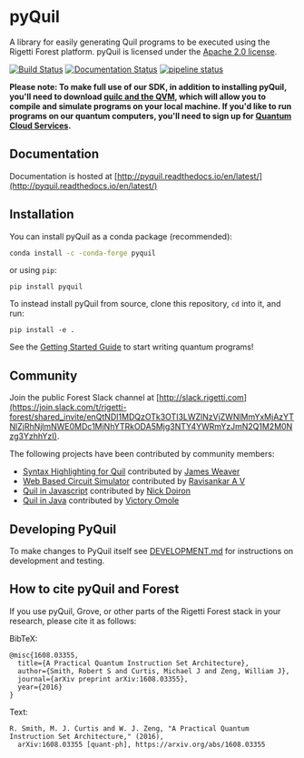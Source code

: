 # pyQuil

A library for easily generating Quil programs to be executed using the Rigetti Forest platform.
pyQuil is licensed under the [Apache 2.0 license](https://github.com/rigetti/pyQuil/blob/master/LICENSE).

[![Build Status](https://semaphoreci.com/api/v1/rigetti/pyquil/branches/master/badge.svg)](https://semaphoreci.com/rigetti/pyquil)
[![Documentation Status](https://readthedocs.org/projects/pyquil/badge/?version=latest)](http://pyquil.readthedocs.io/en/latest/?badge=latest)
[![pipeline status](https://gitlab.com/rigetti/pyquil/badges/master/pipeline.svg)](https://gitlab.com/rigetti/pyquil/commits/master)

**Please note: To make full use of our SDK, in addition to installing pyQuil, you'll need to download [quilc and the QVM](rigetti.com/forest), which 
will allow you to compile and simulate programs on your local machine. 
If you'd like to run programs on our quantum computers, you'll need to sign up for [Quantum Cloud Services](rigetti.com/qcs).**

## Documentation

Documentation is hosted at [http://pyquil.readthedocs.io/en/latest/](http://pyquil.readthedocs.io/en/latest/)

## Installation

You can install pyQuil as a conda package (recommended):

```bash
conda install -c -conda-forge pyquil
```

or using `pip`:

```
pip install pyquil
```

To instead install pyQuil from source, clone this repository, `cd` into it, and run:
```
pip install -e .
```

See the [Getting Started Guide](https://go.rigetti.com/getting-started) to start writing quantum programs!


## Community

Join the public Forest Slack channel at [http://slack.rigetti.com](https://join.slack.com/t/rigetti-forest/shared_invite/enQtNDI1MDQzOTk3OTI3LWZlNzVjZWNlMmYxMjAzYTNlZjRhNjlmNWE0MDc1MjNhYTRkODA5Mjg3NTY4YWRmYzJmN2Q1M2M0Nzg3YzhhYzI).

The following projects have been contributed by community members:

- [Syntax Highlighting for Quil](https://github.com/JavaFXpert/quil-syntax-highlighter)
  contributed by [James Weaver](https://github.com/JavaFXpert)
- [Web Based Circuit Simulator](https://github.com/rasa97/quil-sim/tree/master)
  contributed by [Ravisankar A V](https://github.com/rasa97)
- [Quil in Javascript](https://github.com/mapmeld/jsquil)
  contributed by [Nick Doiron](https://github.com/mapmeld)
- [Quil in Java](https://github.com/QCHackers/jquil)
  contributed by [Victory Omole](https://github.com/vtomole)

## Developing PyQuil

To make changes to PyQuil itself see [DEVELOPMENT.md](DEVELOPMENT.md) for instructions on development and testing.

## How to cite pyQuil and Forest

If you use pyQuil, Grove, or other parts of the Rigetti Forest stack in your research, please cite it as follows:

BibTeX:
```
@misc{1608.03355,
  title={A Practical Quantum Instruction Set Architecture},
  author={Smith, Robert S and Curtis, Michael J and Zeng, William J},
  journal={arXiv preprint arXiv:1608.03355},
  year={2016}
}
```

Text:
```
R. Smith, M. J. Curtis and W. J. Zeng, "A Practical Quantum Instruction Set Architecture," (2016), 
  arXiv:1608.03355 [quant-ph], https://arxiv.org/abs/1608.03355
```
